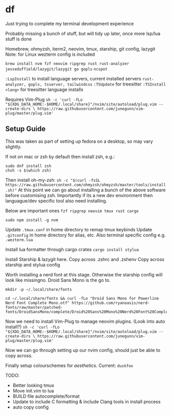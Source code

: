 # df
Just trying to complete my terminal development experience

Probably missing a bunch of stuff, but will tidy up later, once more lsp/lua stuff is done

Homebrew, ohmyzsh, iterm2, neovim, tmux, starship, git config, lazygit
Note: for Linux wezterm config is included

`brew install nvm fzf neovim ripgrep rust rust-analyzer jesseduffield/lazygit/lazygit go gopls`
`ncspot`

`:LspInstall` to install language servers, current installed servers `rust-analyzer, gopls, tsserver, tailwindcss`
`:TSUpdate` for treesitter
`:TSInstall <lang>` for treesitter language installs

Requires Vim-Plug
`sh -c 'curl -fLo "${XDG_DATA_HOME:-$HOME/.local/share}"/nvim/site/autoload/plug.vim --create-dirs \
       https://raw.githubusercontent.com/junegunn/vim-plug/master/plug.vim'`

## Setup Guide 

This was taken as part of setting up fedora on a desktop, so may vary slightly.

If not on mac or zsh by default then install zsh, e.g.:
```
sudo dnf install zsh
chsh -s $(which zsh)
```

Then install oh-my-zsh: `sh -c "$(curl -fsSL https://raw.githubusercontent.com/ohmyzsh/ohmyzsh/master/tools/install.sh)"`
At this point we can go about installing a bunch of the above software before customising zsh. Importantly if its a new dev environment then languague/dev specific tool also need installing.

Below are important ones
`fzf ripgrep neovim tmux rust cargo`

`sudo npm install -g nvm`

Update `.tmux.conf` in home directory to remap tmux keybinds
Update `.gitconfig` in home directory for alias, etc.
Also terminal specific config e.g. `.wezterm.lua`

Install lua formatter through cargo crates
`cargo install stylua`

Install Starship & lazygit here.
Copy across .zshrc and .zshenv
Copy across starship and stylua config

Worth installing a nerd font at this stage. Otherwise the starship config will look like missingno. Droid Sans Mono is the go to.

```
mkdir -p ~/.local/share/fonts

cd ~/.local/share/fonts && curl -fLo "Droid Sans Mono for Powerline Nerd Font Complete Mono.otf" https://github.com/ryanoasis/nerd-fonts/raw/master/patched-fonts/DroidSansMono/complete/Droid%20Sans%20Mono%20Nerd%20Font%20Complete%20Mono.otf
```

Now we need to install Vim-Plug to manage neovim plugins. (Look into auto install?)
`sh -c 'curl -fLo "${XDG_DATA_HOME:-$HOME/.local/share}"/nvim/site/autoload/plug.vim --create-dirs \
       https://raw.githubusercontent.com/junegunn/vim-plug/master/plug.vim'`

Now we can go through setting up our nvim config, should just be able to copy across.

Finally setup colourschemes for *aesthetics*.
Current: `duskfox`

TODO:
- Better looking tmux
- Move init.vim to lua
- BUILD file autocomplete/format
- Update to include C formatting & include Clang tools in install process
- auto copy config 
